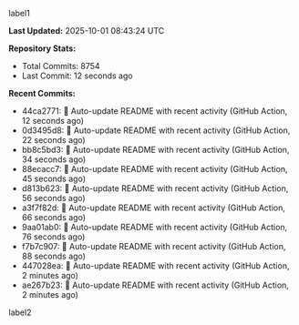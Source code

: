 
label1 
<!-- ACTIVITY_START -->
**Last Updated:** 2025-10-01 08:43:24 UTC

**Repository Stats:**
- Total Commits: 8754
- Last Commit: 12 seconds ago

**Recent Commits:**
- 44ca2771: 🤖 Auto-update README with recent activity (GitHub Action, 12 seconds ago)
- 0d3495d8: 🤖 Auto-update README with recent activity (GitHub Action, 22 seconds ago)
- bb8c5bd3: 🤖 Auto-update README with recent activity (GitHub Action, 34 seconds ago)
- 88ecacc7: 🤖 Auto-update README with recent activity (GitHub Action, 45 seconds ago)
- d813b623: 🤖 Auto-update README with recent activity (GitHub Action, 56 seconds ago)
- a3f7f82d: 🤖 Auto-update README with recent activity (GitHub Action, 66 seconds ago)
- 9aa01ab0: 🤖 Auto-update README with recent activity (GitHub Action, 76 seconds ago)
- f7b7c907: 🤖 Auto-update README with recent activity (GitHub Action, 88 seconds ago)
- 447028ea: 🤖 Auto-update README with recent activity (GitHub Action, 2 minutes ago)
- ae267b23: 🤖 Auto-update README with recent activity (GitHub Action, 2 minutes ago)
<!-- ACTIVITY_END -->

label2
